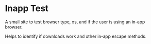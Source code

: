 # Inapp Test

A small site to test browser type, os, and if the user is using an in-app browser.

Helps to identify if downloads work and other in-app escape methods.
